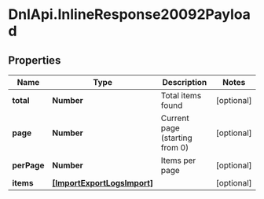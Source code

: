 # DnlApi.InlineResponse20092Payload

## Properties
Name | Type | Description | Notes
------------ | ------------- | ------------- | -------------
**total** | **Number** | Total items found | [optional] 
**page** | **Number** | Current page (starting from 0) | [optional] 
**perPage** | **Number** | Items per page | [optional] 
**items** | [**[ImportExportLogsImport]**](ImportExportLogsImport.md) |  | [optional] 


